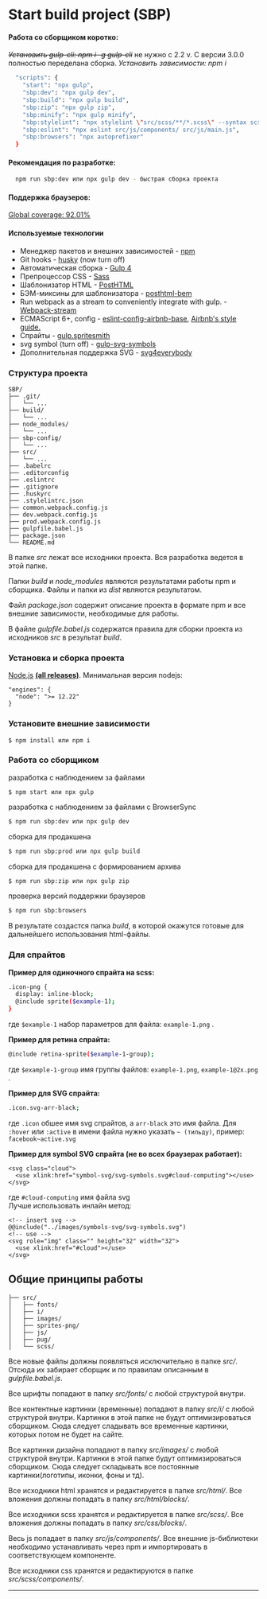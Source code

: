 # Start build project (SBP)
#### Работа со сборщиком коротко:
~~*Установить gulp-cli: npm i -g gulp-cli*~~  не нужно с 2.2 v.
С версии 3.0.0 полностью переделана сборка.
*Установить зависимости: npm i*

```sh
  "scripts": {
    "start": "npx gulp",
    "sbp:dev": "npx gulp dev",
    "sbp:build": "npx gulp build",
    "sbp:zip": "npx gulp zip",
    "sbp:minify": "npx gulp minify",
    "sbp:stylelint": "npx stylelint \"src/scss/**/*.scss\" --syntax scss",
    "sbp:eslint": "npx eslint src/js/components/ src/js/main.js",
    "sbp:browsers": "npx autoprefixer"
  }
```
#### Рекомендация по разработке:
```sh
  npm run sbp:dev или npx gulp dev - быстрая сборка проекта
```
#### Поддержка браузеров:

  [Global coverage: 92.01%](https://browserl.ist/?q=%22last+4+versions%22%2C+%22not+ie+%3C%3D10%22%2C+%22Firefox+ESR%22)

#### Используемые технологии

* Менеджер пакетов и внешних зависимостей - [npm](https://www.npmjs.com)
* Git hooks - [husky](https://github.com/typicode/husky) (now turn off)
* Автоматическая сборка - [Gulp 4](http://gulpjs.com)
* Препроцессор CSS - [Sass](http://sass-lang.com)
* Шаблонизатор HTML - [PostHTML](https://posthtml.org/)
* БЭМ-миксины для шаблонизатора - [posthtml-bem](https://github.com/rajdee/posthtml-bem)
* Run webpack as a stream to conveniently integrate with gulp. - [Webpack-stream](https://github.com/shama/webpack-stream)
* ECMAScript 6+, config - [eslint-config-airbnb-base](https://github.com/airbnb/javascript/tree/master/packages/eslint-config-airbnb-base), [Airbnb's style guide.](https://github.com/airbnb/javascript)
* Спрайты - [gulp.spritesmith](https://github.com/twolfson/gulp.spritesmith)
* svg symbol (turn off) - [gulp-svg-symbols](https://github.com/Hiswe/gulp-svg-symbols)
* Дополнительная поддержка SVG - [svg4everybody](https://github.com/jonathantneal/svg4everybody)


### Структура проекта

```
SBP/
├── .git/
│   └── ...
├── build/
│   └── ...
├── node_modules/
│   └── ...
├── sbp-config/
│   └── ...
├── src/
│   └── ...
├── .babelrc
├── .editorconfig
├── .eslintrc
├── .gitignore
├── .huskyrc
├── .stylelintrc.json
├── common.webpack.config.js
├── dev.webpack.config.js
├── prod.webpack.config.js
├── gulpfile.babel.js
├── package.json
└── README.md
```

В папке *src* лежат все исходники проекта. Вся разработка ведется в этой папке.

Папки *build* и *node_modules* являются результатами работы npm и сборщика. Файлы и папки из *dist* являются результатом.

Файл *package.json* содержит описание проекта в формате npm и все внешние зависимости, необходимые для работы.

В файле *gulpfile.babel.js* содержатся правила для сборки проекта из исходников *src* в результат *build*.


### Установка и сборка проекта

[Node.js](https://nodejs.org) **[(all releases)](https://nodejs.org/en/download/releases/)**.
Минимальная версия nodejs:
```
"engines": {
  "node": ">= 12.22"
}
```

### Установите внешние зависимости
```
$ npm install или npm i
```
### Работа со сборщиком
разработка с наблюдением за файлами
```
$ npm start или npx gulp
```
разработка с наблюдением за файлами с BrowserSync
```sh
$ npm run sbp:dev или npx gulp dev
```
сборка для продакшена
```sh
$ npm run sbp:prod или npx gulp build
```
сборка для продакшена с формированием архива
```sh
$ npm run sbp:zip или npx gulp zip
```
проверка версий поддержки браузеров 
```sh
$ npm run sbp:browsers
```
<!-- сборка для продакшена с перенесением стилей в тэг style
```sh
$ npm run sbp:minify или npx gulp minify
``` -->

В результате создастся папка *build*, в которой окажутся готовые для дальнейшего использования html-файлы.


### Для спрайтов
**Пример для одиночного спрайта на scss:**
```sh
.icon-png {
  display: inline-block;
  @include sprite($example-1);
}
```
где ```$example-1``` набор параметров для файла: ```example-1.png``` .

**Пример для ретина спрайта:**
```sh
@include retina-sprite($example-1-group);
```
где ```$example-1-group``` имя группы файлов: ```example-1.png```, ```example-1@2x.png``` .

**Пример для SVG спрайта:**
```sh
.icon.svg-arr-black;
```
где ```.icon``` обшее имя svg спрайтов, а ```arr-black``` это имя файла. 
Для ```:hover``` или ```:active``` в имени файла нужно указать ```~ (тильду)```, пример: ```facebook~active.svg```

**Пример для symbol SVG спрайта (не во всех браузерах работает):**
```
<svg class="cloud">
  <use xlink:href="symbol-svg/svg-symbols.svg#cloud-computing"></use>
</svg>
```
где ```#cloud-computing``` имя файла svg
<br>Лучше использовать инлайн метод:
```
<!-- insert svg -->
@@include("../images/symbols-svg/svg-symbols.svg")
<!-- use -->
<svg role="img" class="" height="32" width="32">
  <use xlink:href="#cloud"></use>
</svg>
```
## Общие принципы работы

```
├── src/
│   ├── fonts/
│   ├── i/
│   ├── images/
│   ├── sprites-png/
│   ├── js/
│   ├── pug/
│   └── scss/
```

Все новые файлы должны появляться исключительно в папке *src/*. Отсюда их забирает сборщик и по правилам описанным в *gulpfile.babel.js*.

Все шрифты попадают в папку *src/fonts/* с любой структурой внутри.

Все контентные картинки (временные) попадают в папку *src/i/* с любой структурой внутри. Картинки в этой папке не будут оптимизироваться сборщиком. Сюда следует сладывать все временные картинки, которых потом не будет на сайте.

Все картинки дизайна попадают в папку *src/images/* с любой структурой внутри. Картинки в этой папке будут оптимизироваться сборщиком. Сюда следует складывать все постоянные картинки(логотипы, иконки, фоны и тд).

Все исходники html хранятся и редактируется в папке *src/html/*. Все вложения должны попадать в папку *src/html/blocks/*.

Все исходники scss хранятся и редактируется в папке *src/scss/*. Все вложения должны попадать в папку *src/css/blocks/*.

Весь js попадает в папку *src/js/components/*. Все внешние js-библиотеки необходимо устанавливать через npm и импортировать в соответствующем компоненте.

Все исходники css хранятся и редактируются в папке *src/scss/components/*.

* * *
